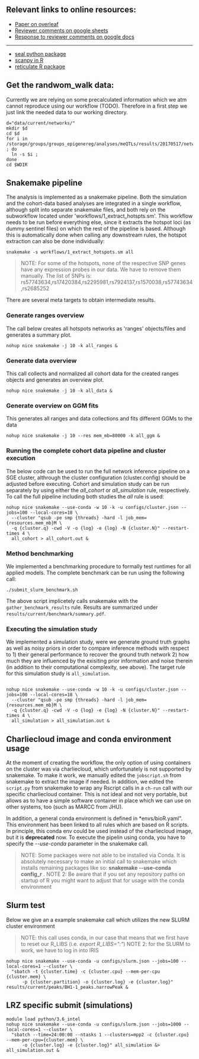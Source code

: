 ## Relevant links to online resources:

- [Paper on overleaf](https://www.overleaf.com/2873145782fcvqtppkhgdb)
- [Reviewer comments on google sheets](https://docs.google.com/spreadsheets/d/1rtgCK2rgXGBGJyT-Xg43TGysO_0IBbDzELT9FNgs7do/edit?usp=sharing)
- [Response to reviewer comments on google docs](https://docs.google.com/document/d/1x9KLl1AKVdHe64g4aDI2arbfn_9Jjp2zWgFmfdooiMs/edit?usp=sharing)

-----

- [seal python package](https://github.com/muhanzhang/SEAL/tree/master/Python)
- [scanpy in R](https://lazappi.id.au/project/scanpy-in-r/)
- [reticulate R package](https://cran.r-project.org/web/packages/reticulate/index.html)

## Get the randwom_walk data:
Currently we are relying on some precalculated information which we atm
cannot reproduce using our workflow (TODO). Therefore in a first step
we just link the needed data to our working directory.

```{bash}
d="data/current/networks/"
mkdir $d
cd $d
for i in /storage/groups/groups_epigenereg/analyses/meQTLs/results/20170517/networks/random_walk/rw_string_v9_ld_wb_plots/*.RData ; do 
  ln -s $i ; 
done
cd $WDIR
```

## Snakemake pipeline

The analysis is implemented as a snakemake pipeline.
Both the simulation and the cohort-data based analyses are integrated in a single workflow,
although split into separate snakemake files, and both rely on the subworkflow located under
'workflows/1_extract_hotspts.sm'. This workflow needs to be run before everything else, since
it extracts the hotspot loci (as dummy sentinel files) on which the rest of the pipeline
is based. Although this is automatically done when calling any downstream rules, the hotspot
extraction can also be done individually:

```{bash}
snakemake -s workflows/1_extract_hotspots.sm all
```

> NOTE: For some of the hotspots, none of the respective SNP genes have any expression
> probes in our data. We have to remove them manually. The list of SNPs is:
> rs57743634,rs17420384,rs2295981,rs7924137,rs1570038,rs57743634,rs2685252

There are several meta targets to obtain intermediate results.

### Generate ranges overview

The call below creates all hotspots networks as 'ranges' objects/files and generates
a summary plot.

```{bash}
nohup nice snakemake -j 10 -k all_ranges &
```

### Generate data overview

This call collects and normalized all cohort data for the created ranges objects and
generates an overview plot.

```{bash}
nohup nice snakemake -j 10 -k all_data &
```

### Generate overview on GGM fits

This generates all ranges and data collections and fits different GGMs to the data

```{bash}
nohup nice snakemake -j 10 --res mem_mb=80000 -k all_ggm &
```

### Running the complete cohort data pipeline and cluster execution

The below code can be used to run the full network inference pipeline on a SGE cluster,
althrough the cluster configuration (cluster.config) should be adjusted before 
executing. Cohort and simulation study can be run separately by using either the 
*all_cohort* or *all_simulation* rule, respectively. To call the full pipeline 
including both studies the *all* rule is used:

```{bash}
nohup nice snakemake --use-conda -w 10 -k -u configs/cluster.json --jobs=100 --local-cores=18 \
  --cluster "qsub -pe smp {threads} -hard -l job_mem={resources.mem_mb}M \
  -q {cluster.q} -cwd -V -o {log} -e {log} -N {cluster.N}" --restart-times 4 \
  all_cohort > all_cohort.out &
```

### Method benchmarking

We implemented a benchmarking procedure to formally test runtimes for all applied models.
The complete benchmark can be run using the following call:

```
./submit_slurm_benchmark.sh
```

The above script implicetely calls snakemake with the `gather_benchmark_results` rule.
Results are summarized under `results/current/benchmark/summary.pdf`.

### Executing the simulation study

We implemented a simulation study, were we generate ground truth graphs as well
as noisy priors in order to compare inference methods with respect to 1) their 
general performance to recover the ground truth network 2) how much they are 
influenced by the exisiting prior information and noise therein (in addition to their computational complexity, see above). 
The target rule for this simulation study is `all_simulation`.

```{bash}

nohup nice snakemake --use-conda -w 10 -k -u configs/cluster.json --jobs=100 --local-cores=18 \
  --cluster "qsub -pe smp {threads} -hard -l job_mem={resources.mem_mb}M \
  -q {cluster.q} -cwd -V -o {log} -e {log} -N {cluster.N}" --restart-times 4 \
  all_simulation > all_simulation.out &

```

## Charliecloud image and conda environment usage

At the moment of creating the workflow, the only option of using containers
on the cluster was via charliecloud, which unfortunately is not supported by snakemake.
To make it work, we manually edited the `jobscript.sh` from snakemake to extract the
image if needed. In addition, we edited the `script.py` from snakemake to wrap any Rscript
calls in a `ch-run` call with our specific charliecloud container. This is not ideal and not
very portable, but allows as to have a simple software container in place which we can use on 
other systems, too (such as MARCC from JHU).

In addition, a general conda environment is defined in *envs/bioR.yaml". This environment
has been linked to all rules which are based on R scripts. In principle, this conda env could be
used instead of the charliecloud image, but it is **deprecated** now.
To execute the pipelin using conda, you have to specify the *--use-conda*
parameter in the snakemake call.

> NOTE: Some packages were not able to be installed via Conda. It is absolutely
> necessary to make an initial call to snakemake which installs remaining 
> packages like so: **snakemake --use-conda config_r** .
> NOTE 2: Be aware that if you set any repository paths on startup of R 
> you might want to adjust that for usage with the conda environment

## Slurm test

Below we give an a example snakemake call which utilizes the new 
SLURM cluster environment

> NOTE: this call uses conda, in our case that means that we first
> have to reset our R_LIBS (i.e. *export R_LIBS=":"*)
> NOTE 2: for the SLURM to work, we have to log in into IRIS

```{bash}
nohup nice snakemake --use-conda -u configs/slurm.json --jobs=100 --local-cores=1 --cluster \
  "sbatch -t {cluster.time} -c {cluster.cpu} --mem-per-cpu {cluster.mem} \
      -p {cluster.partition} -o {cluster.log} -e {cluster.log}" results/current/peaks/BH1-1_peaks.narrowPeak &

```

## LRZ specific submit (simulations)

```{bash}
module load python/3.6_intel
nohup nice snakemake --use-conda -u configs/slurm.json --jobs=1000 --local-cores=1 --cluster \
  "sbatch --time=24:00:00 --ntasks 1 --clusters=mpp2 -c {cluster.cpu} --mem-per-cpu={cluster.mem} \
      -o {cluster.log} -e {cluster.log}" all_simulation &> all_simulation.out &

```


